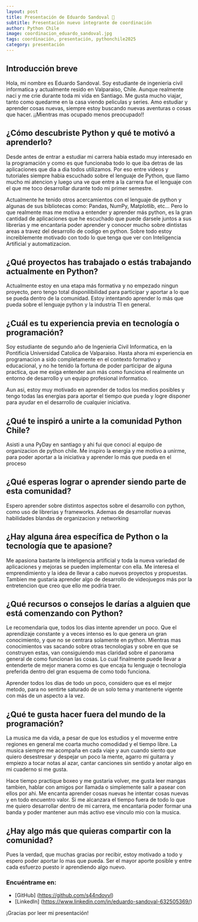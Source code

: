 ```yaml
---
layout: post
title: Presentación de Eduardo Sandoval 🎉
subtitle: Presentación nuevo integrante de coordinación
author: Python Chile
image: coordinacion_eduardo_sandoval.jpg
tags: coordinación, presentación, pythonchile2025
category: presentación
---
```


## Introducción breve

Hola, mi nombre es Eduardo Sandoval. Soy estudiante de ingenieria civil informatica y actualmente resido en Valparaiso, Chile. Aunque realmente naci y me crie durante toda mi vida en Santiago. Me gusta mucho viajar, tanto como quedarme en la casa viendo peliculas y series. Amo estudiar y aprender cosas nuevas, siempre estoy buscando nuevas aventuras o cosas que hacer. ¡¡Mientras mas ocupado menos preocupado!!

## ¿Cómo descubriste Python y qué te motivó a aprenderlo?

Desde antes de entrar a estudiar mi carrera habia estado muy interesado en la programación y como es que funcionaba todo lo que iba detras de las aplicaciones que dia a dia todos utilizamos. Por eso entre videos y tutoriales siempre habia escuchado sobre el lenguaje de Python, que llamo mucho mi atencion y luego una ve que entre a la carrera fue el lenguaje con el que me toco desarrollar durante todo mi primer semestre.

Actualmente he tenido otros acercamientos con el lenguaje de python y algunas de sus bibliotecas como: Pandas, NumPy, Matplotlib, etc... Pero lo que realmente mas me motiva a entender y aprender más python, es la gran cantidad de aplicaciones que he escuchado que puede darsele juntos a sus librerias y me encantaria poder aprender y conocer mucho sobre dintistas areas a travez del desarrollo de codigo en python. Sobre todo estoy increiblemente motivado con todo lo que tenga que ver con Inteligencia Artificial y automatizacion.

## ¿Qué proyectos has trabajado o estás trabajando actualmente en Python?

Actualmente estoy en una etapa más formativa y no empezado ningun proyecto, pero tengo total disponilibilidad para participar y aportar a lo que se pueda dentro de la comunidad. Estoy intentando aprender lo más que pueda sobre el lenguaje python y la industria TI en general.

## ¿Cuál es tu experiencia previa en tecnología o programación?

Soy estudiante de segundo año de Ingenieria Civil Informatica, en la Pontificia Universidad Catolica de Valparaiso. Hasta ahora mi experiencia en programacion a sido completamente en el contexto formativo y educacional, y no he tenido la fortuna de poder participar de alguna practica, que me exiga entender aun más como funciona el realmente un entorno de desarrollo y un equipo profesional informatico.

Aun asi, estoy muy motivado en aprender de todos los medios posibles y tengo todas las energias para aportar el tiempo que pueda y logre disponer para ayudar en el desarrollo de cualquier iniciativa.

## ¿Qué te inspiró a unirte a la comunidad Python Chile?

Asisti a una PyDay en santiago y ahi fui que conoci al equipo de organizacion de python chile. Me inspiro la energia y me motivo a unirme, para poder aportar a la iniciativa y aprender lo más que pueda en el proceso

## ¿Qué esperas lograr o aprender siendo parte de esta comunidad?

Espero aprender sobre distintos aspectos sobre el desarrollo con python, como uso de librerias y frameworks. Ademas de desarrollar nuevas habilidades blandas de organizacion y networking

## ¿Hay alguna área específica de Python o la tecnología que te apasione?

Me apasiona bastante la inteligencia artificial y toda la nueva variedad de aplicaciones y mejoras se pueden implementar con ella. Me interesa el emprendimiento y la idea de llevar a cabo nuevos proyectos y propuestas. Tambien me gustaria aprender algo de desarrollo de videojuegos más por la entretencion que creo que ello me podria traer.

## ¿Qué recursos o consejos le darías a alguien que está comenzando con Python?

Le recomendaria que, todos los dias intente aprender un poco. Que el aprendizaje constante y a veces intenso es lo que genera un gran conocimiento, y que no se centrara solamente en python. Mientras mas conocimientos vas sacando sobre otras tecnologias y sobre en que se construyen estas, van consiguiendo mas claridad sobre el panorama general de como funcionan las cosas. Lo cual finalmente puede llevar a entenderte de mejor manera como es que encaja tu lenguaje o tecnologia preferida dentro del gran esquema de como todo funciona. 

Aprender todos los dias de todo un poco, considero que es el mejor metodo, para no sentirte saturado de un solo tema y mantenerte vigente con más de un aspecto a la vez.

## ¿Qué te gusta hacer fuera del mundo de la programación?

La musica me da vida, a pesar de que los estudios y el moverme entre regiones en general me coarta mucho comodidad y el tiempo libre. La musica siempre me acompaña en cada viaje y aun cuando siento que quiero desestresar y despejar un poco la mente, agarro mi guitarra y empiezo a tocar notas al azar, cantar canciones sin sentido y anotar algo en mi cuaderno si me gusta.

Hace tiempo practique boxeo y me gustaria volver, me gusta leer mangas tambien, hablar con amigos por llamada o simplemente salir a pasear con ellos por ahi. Me encanta aprender cosas nuevas he intentar cosas nuevas y en todo encuentro valor. Si me alcanzara el tiempo fuera de todo lo que me quiero desarrollar dentro de mi carrera, me encantaria poder formar una banda y poder mantener aun más activo ese vinculo mio con la musica.

## ¿Hay algo más que quieras compartir con la comunidad?

Pues la verdad, que muchas gracias por recibir, estoy motivado a todo y espero poder aportar lo mas que pueda. Ser el mayor aporte posible y entre cada esfuerzo puesto ir aprendiendo algo nuevo.

### Encuéntrame en:

- [GitHub] (https://github.com/s44ndovvl)
- [LinkedIn] (https://www.linkedin.com/in/eduardo-sandoval-632505369/)

¡Gracias por leer mi presentación!